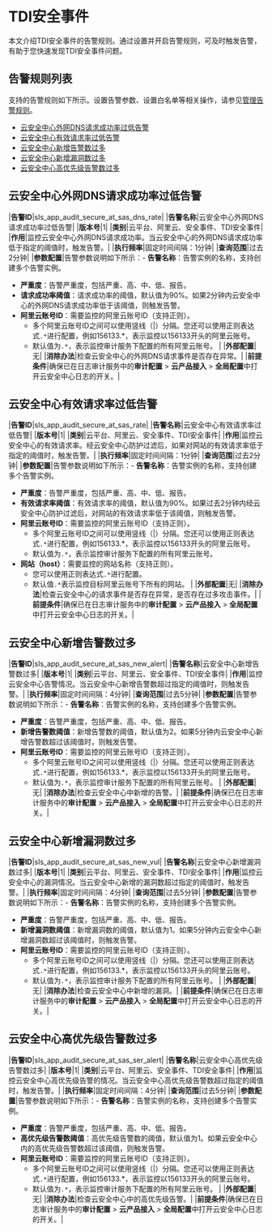 # TDI安全事件

本文介绍TDI安全事件的告警规则。通过设置并开启告警规则，可及时触发告警，有助于您快速发现TDI安全事件问题。

## 告警规则列表

支持的告警规则如下所示。设置告警参数、设置白名单等相关操作，请参见[管理告警规则](/intl.zh-CN/应用中心（App）/日志审计服务/告警/管理告警规则.md)。

-   [云安全中心外网DNS请求成功率过低告警](#section_k7e_c0n_baz)
-   [云安全中心有效请求率过低告警](#section_fn2_qge_e0l)
-   [云安全中心新增告警数过多](#section_hdx_flo_zvm)
-   [云安全中心新增漏洞数过多](#section_e12_t1j_ru6)
-   [云安全中心高优先级告警数过多](#section_eg2_ubq_wra)

## 云安全中心外网DNS请求成功率过低告警

|**告警ID**|sls\_app\_audit\_secure\_at\_sas\_dns\_rate|
|**告警名称**|云安全中心外网DNS请求成功率过低告警|
|**版本号**|1|
|**类别**|云平台、阿里云、安全事件、TDI安全事件|
|**作用**|监控云安全中心外网DNS请求成功率。当云安全中心的外网DNS请求成功率低于指定的阈值时，触发告警。|
|**执行频率**|固定时间间隔：1分钟|
|**查询范围**|过去2分钟|
|**参数配置**|告警参数说明如下所示：-   **告警名称**：告警实例的名称，支持创建多个告警实例。
-   **严重度**：告警严重度，包括严重、高、中、低、报告。
-   **请求成功率阈值**：请求成功率的阈值，默认值为90%。如果2分钟内云安全中心的外网DNS请求成功率低于该阈值，则触发告警。
-   **阿里云账号ID**：需要监控的阿里云账号ID（支持正则）。
    -   多个阿里云账号ID之间可以使用竖线（\|）分隔。您还可以使用正则表达式`.*`进行配置，例如156133.\*，表示监控以156133开头的阿里云账号。
    -   默认值为`.*`，表示监控审计服务下配置的所有阿里云账号。 |
|**外部配置**|无|
|**消除办法**|检查云安全中心的外网DNS请求事件是否存在异常。|
|**前提条件**|确保已在日志审计服务中的**审计配置** \> **云产品接入** \> **全局配置**中打开云安全中心日志的开关。|

## 云安全中心有效请求率过低告警

|**告警ID**|sls\_app\_audit\_secure\_at\_sas\_rate|
|**告警名称**|云安全中心有效请求率过低告警|
|**版本号**|1|
|**类别**|云平台、阿里云、安全事件、TDI安全事件|
|**作用**|监控云安全中心的有效请求率。经云安全中心防护过滤后，如果对网站的有效请求率低于指定的阈值时，触发告警。|
|**执行频率**|固定时间间隔：1分钟|
|**查询范围**|过去2分钟|
|**参数配置**|告警参数说明如下所示：-   **告警名称**：告警实例的名称，支持创建多个告警实例。
-   **严重度**：告警严重度，包括严重、高、中、低、报告。
-   **有效请求率阈值**：有效请求率的阈值，默认值为90%。如果过去2分钟内经云安全中心防护过滤后，对网站的有效请求率低于该阈值，则触发告警。
-   **阿里云账号ID**：需要监控的阿里云账号ID（支持正则）。
    -   多个阿里云账号ID之间可以使用竖线（\|）分隔。您还可以使用正则表达式`.*`进行配置，例如156133.\*，表示监控以156133开头的阿里云账号。
    -   默认值为`.*`，表示监控审计服务下配置的所有阿里云账号。
-   **网站（host）**：需要监控的网站名称（支持正则）。
    -   您可以使用正则表达式`.*`进行配置。
    -   默认值`.*`表示监控目标阿里云账号下所有的网站。 |
|**外部配置**|无|
|**消除办法**|检查云安全中心的请求事件是否存在异常，是否存在过多攻击事件。|
|**前提条件**|确保已在日志审计服务中的**审计配置** \> **云产品接入** \> **全局配置**中打开云安全中心日志的开关。|

## 云安全中心新增告警数过多

|**告警ID**|sls\_app\_audit\_secure\_at\_sas\_new\_alert|
|**告警名称**|云安全中心新增告警数过多|
|**版本号**|1|
|**类别**|云平台、阿里云、安全事件、TDI安全事件|
|**作用**|监控云安全中心告警情况。当云安全中心新增告警数超过指定的阈值时，则触发告警。|
|**执行频率**|固定时间间隔：4分钟|
|**查询范围**|过去5分钟|
|**参数配置**|告警参数说明如下所示：-   **告警名称**：告警实例的名称，支持创建多个告警实例。
-   **严重度**：告警严重度，包括严重、高、中、低、报告。
-   **新增告警数阈值**：新增告警数的阈值，默认值为2。如果5分钟内云安全中心新增告警数超过该阈值时，则触发告警。
-   **阿里云账号ID**：需要监控的阿里云账号ID（支持正则）。
    -   多个阿里云账号ID之间可以使用竖线（\|）分隔。您还可以使用正则表达式`.*`进行配置，例如156133.\*，表示监控以156133开头的阿里云账号。
    -   默认值为`.*`，表示监控审计服务下配置的所有阿里云账号。 |
|**外部配置**|无|
|**消除办法**|检查云安全中心中新增的告警。|
|**前提条件**|确保已在日志审计服务中的**审计配置** \> **云产品接入** \> **全局配置**中打开云安全中心日志的开关。|

## 云安全中心新增漏洞数过多

|**告警ID**|sls\_app\_audit\_secure\_at\_sas\_new\_vul|
|**告警名称**|云安全中心新增漏洞数过多|
|**版本号**|1|
|**类别**|云平台、阿里云、安全事件、TDI安全事件|
|**作用**|监控云安全中心的漏洞情况。当云安全中心新增的漏洞数超过指定的阈值时，触发告警。|
|**执行频率**|固定时间间隔：4分钟|
|**查询范围**|过去5分钟|
|**参数配置**|告警参数说明如下所示：-   **告警名称**：告警实例的名称，支持创建多个告警实例。
-   **严重度**：告警严重度，包括严重、高、中、低、报告。
-   **新增漏洞数阈值**：新增漏洞数的阈值，默认值为1。如果5分钟内云安全中心新增漏洞数超过该阈值时，则触发告警。
-   **阿里云账号ID**：需要监控的阿里云账号ID（支持正则）。
    -   多个阿里云账号ID之间可以使用竖线（\|）分隔。您还可以使用正则表达式`.*`进行配置，例如156133.\*，表示监控以156133开头的阿里云账号。
    -   默认值为`.*`，表示监控审计服务下配置的所有阿里云账号。 |
|**外部配置**|无|
|**消除办法**|检查云安全中心中新增的漏洞。|
|**前提条件**|确保已在日志审计服务中的**审计配置** \> **云产品接入** \> **全局配置**中打开云安全中心日志的开关。|

## 云安全中心高优先级告警数过多

|**告警ID**|sls\_app\_audit\_secure\_at\_sas\_ser\_alert|
|**告警名称**|云安全中心高优先级告警数过多|
|**版本号**|1|
|**类别**|云平台、阿里云、安全事件、TDI安全事件|
|**作用**|监控云安全中心高优先级告警的情况。当云安全中心高优先级告警数超过指定的阈值时，触发告警。|
|**执行频率**|固定时间间隔：4分钟|
|**查询范围**|过去5分钟|
|**参数配置**|告警参数说明如下所示：-   **告警名称**：告警实例的名称，支持创建多个告警实例。
-   **严重度**：告警严重度，包括严重、高、中、低、报告。
-   **高优先级告警数阈值**：高优先级告警数的阈值，默认值为1。如果云安全中心内的高优先级告警数超过该阈值，则触发告警。
-   **阿里云账号ID**：需要监控的阿里云账号ID（支持正则）。
    -   多个阿里云账号ID之间可以使用竖线（\|）分隔。您还可以使用正则表达式`.*`进行配置，例如156133.\*，表示监控以156133开头的阿里云账号。
    -   默认值为`.*`，表示监控审计服务下配置的所有阿里云账号。 |
|**外部配置**|无|
|**消除办法**|检查云安全中心中的高优先级告警。|
|**前提条件**|确保已在日志审计服务中的**审计配置** \> **云产品接入** \> **全局配置**中打开云安全中心日志的开关。|

